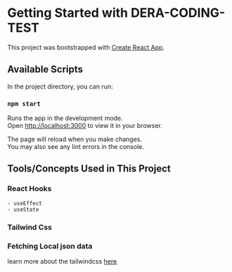 # Getting Started with DERA-CODING-TEST

This project was bootstrapped with [Create React App](https://github.com/facebook/create-react-app).

## Available Scripts

In the project directory, you can run:

### `npm start`

Runs the app in the development mode.\
Open [http://localhost:3000](http://localhost:3000) to view it in your browser.

The page will reload when you make changes.\
You may also see any lint errors in the console.

## Tools/Concepts Used in This Project

### React Hooks
    - useEffect
    - useState

### Tailwind Css
### Fetching Local json data 

learn more about the tailwindcss [here](https://tailwindcss.com)
